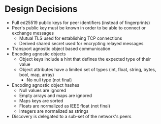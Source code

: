 # Design Decisions

- Full ed25519 public keys for peer identifiers (instead of fingerprints)
- Peer's public key must be known in order to be able to connect or exchange messages
  - Mutual TLS used for establishing TCP connections
  - Derived shared secret used for encrypting relayed messages
- Transport agnostic object based communication
- Encoding agnostic objects
  - Object keys include a hint that defines the expected type of their value
  - Object attributes have a limited set of types (int, float, string, bytes, bool, map, array)
    - No null type (not final)
- Encoding agnostic object hashes
  - Null values are ignored
  - Empty arrays and maps are ignored
  - Maps keys are sorted
  - Floats are normalized as IEEE float (not final)
  - Integers are normalized as strings
- Discovery is delegated to a sub-set of the network's peers
  